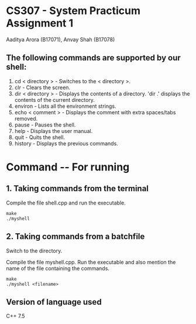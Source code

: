 # CS307 - System Practicum Assignment 1
Aaditya Arora (B17071), Anvay Shah (B17078)

## The following commands are supported by our shell:

1. cd < directory > - Switches to the < directory >. 
2. clr - Clears the screen.
3. dir < directory > - Displays the contents of a directory. 'dir .' displays the contents of the current directory.
4. environ - Lists all the environment strings.
5. echo < comment > - Displays the comment with extra spaces/tabs removed.
6. pause - Pauses the shell. 
7. help - Displays the user manual.
8. quit - Quits the shell.
9. history - Displays the previous commands.

# Command -- For running 

## 1. Taking commands from the terminal


Compile the file shell.cpp and run the executable.
```
make
./myshell
```
## 2. Taking commands from a batchfile
Switch to the directory.

Compile the file myshell.cpp. Run the executable and also mention the name of the file containing the commands.
```
make
./myshell <filename>
```

## Version of language used
C++ 7.5
